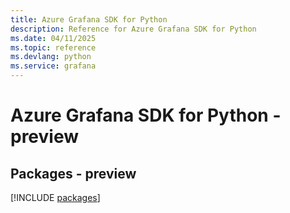 ```yaml
---
title: Azure Grafana SDK for Python
description: Reference for Azure Grafana SDK for Python
ms.date: 04/11/2025
ms.topic: reference
ms.devlang: python
ms.service: grafana
---
```

# Azure Grafana SDK for Python - preview
## Packages - preview
[!INCLUDE [packages](grafana-index.md)]